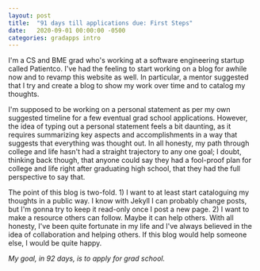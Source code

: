 ```yaml
---
layout: post
title:  "91 days till applications due: First Steps"
date:   2020-09-01 00:00:00 -0500
categories: gradapps intro
---
```


I'm a CS and BME grad who's working at a software engineering startup called Patientco. I've had the feeling to start working on a blog for awhile now and to revamp this website as well. In particular, a mentor suggested that I try and create a blog to show my work over time and to catalog my thoughts.

I'm supposed to be working on a personal statement as per my own suggested timeline for a few eventual grad school applications. However, the idea of typing out a personal statement feels a bit daunting, as it requires summarizing key aspects and accomplishments in a way that suggests that everything was thought out. In all honesty, my path through college and life hasn't had a straight trajectory to any one goal; I doubt, thinking back though, that anyone could say they had a fool-proof plan for college and life right after graduating high school, that they had the full perspective to say that.

The point of this blog is two-fold. 1) I want to at least start cataloguing my thoughts in a public way. I know with Jekyll I can probably change posts, but I'm gonna try to keep it read-only once I post a new page. 2) I want to make a resource others can follow. Maybe it can help others. With all honesty, I've been quite fortunate in my life and I've always believed in the idea of collaboration and helping others. If this blog would help someone else, I would be quite happy.

*My goal, in 92 days, is to apply for grad school.*